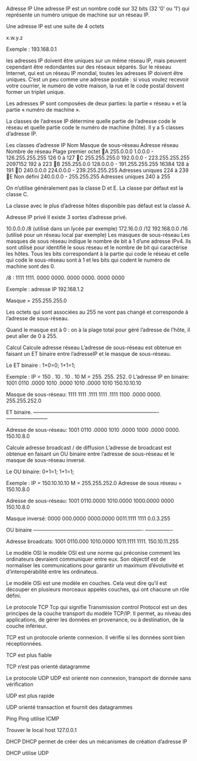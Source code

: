 Adresse IP
Une adresse IP est un nombre codé sur 32 bits (32 ‘0’ ou ‘1’) qui représente un numéro unique de machine sur un réseau IP.

Une adresse IP est une suite de 4 octets

x.w.y.z

Exemple : 193.168.0.1

les adresses IP doivent être uniques sur un même réseau IP, mais peuvent cependant être redondantes sur des réseaux séparés. Sur le réseau Internet, qui est un réseau IP mondial, toutes les adresses IP doivent être uniques. C’est un peu comme une adresse postale : si vous voulez recevoir votre courrier, le numéro de votre maison, la rue et le code postal doivent former un triplet unique. 

Les adresses IP sont composées de deux parties: la partie « réseau » et la partie « numéro de machine ».  

La classes de l’adresse IP détermine quelle partie de l’adresse code le réseau et quelle partie code le numéro de machine (hôte). Il y a  5 classes d’adresse IP.

Les classes d’adresse IP
Nom	Masque de sous-réseau	Adresse réseau	Nombre de réseau	Plage premier octet
📕A	255.0.0.0	1.0.0.0 - 126.255.255.255	126	0 à 127
📕C	255.255.255.0	192.0.0.0 - 223.255.255.255	2097152	192 à 223
📕B	255.255.0.0	128.0.0.0 - 191.255.255.255	16384	128 à 191
📕D	240.0.0.0	224.0.0.0 - 239.255.255.255	Adresses uniques	224 à 239
📕E	Non défini	240.0.0.0 - 255.255.255	Adresses uniques	240 à 255


On n’utilise généralement pas la classe D et E. La classe par défaut est la classe C.

La classe avec le plus d’adresse hôtes disponible pas défaut est la classe A.

Adresse IP privé
Il existe 3 sortes d’adresse privé.

10.0.0.0 /8  (utilisé dans un lycée par exemple)
172.16.0.0 /12 
192.168.0.0 /16  (utilisé pour un réseau local par exemple)
Les masques de sous-réseau 
Les masques de sous réseau indique le nombre de bit à 1 d’une adresse IPv4. Ils sont utilisé pour identifié le sous réseau et le nombre de bit qui caractérise les hôtes. Tous les bits correspondant à la partie qui code le réseau et celle qui code le sous-réseau sont à 1 et les bits qui codent le numéro de machine sont des 0.

/8 : 1111 1111. 0000 0000. 0000 0000. 0000 0000

Exemple : adresse IP 192.168.1.2

Masque = 255.255.255.0

Les octets qui sont associées au 255 ne  vont pas changé et corresponde à l’adresse de sous-réseau.

Quand le masque est à 0 : on à la plage total pour géré l’adresse de l’hôte, il peut aller de 0 à 255. 

Calcul 
Calcule adresse réseau
L’adresse de sous-réseau est obtenue en faisant un ET binaire entre l’adresseIP et le masque de sous-réseau.

Le ET binaire : 1+0=0; 1+1=1;

 Exemple : 
IP =  150 . 10 . 10 . 10
M =  255. 255. 252. 0
L’adresse IP en binaire:    1001 0110 .0000 1010 .0000 1010 .0000 1010                  150.10.10.10

Masque de sous-réseau: 1111 1111   .1111  1111    .1111 1100    .0000 0000.            255.255.252.0

ET binaire.                         ————————————————————————-          ————————

Adresse de sous-réseau: 1001 0110  .0000 1010 .0000 1000 .0000 0000.              150.10.8.0

Calcule adresse broadcast / de diffusion
L’adresse de broadcast est obtenue en faisant un OU binaire entre l’adresse de sous-réseau et le masque de sous-réseau inversé.

Le OU binaire: 0+1=1; 1+1=1; 

Exemple :
IP = 150.10.10.10
M = 255.255.252.0
Adresse de sous réseau = 150.10.8.0


Adresse de sous-réseau: 1001 0110.0000 1010.0000 1000.0000 0000     150.10.8.0

Masque inversé:                0000 000.0000 0000.0000 0011.1111 1111           0.0.3.255

OU binaire                          —————————————————————-         —————-

Adresse broadcats:           1001 0110.000 1010.0000 1011.1111 1111.            150.10.11.255

Le modèle OSI
le modèle OSI est une norme qui préconise comment les ordinateurs devraient communiquer entre eux. Son objectif est de normaliser les communications pour garantir un maximum d’évolutivité et d’interopérabilité entre les ordinateus.

Le modèle OSi est une modèle en couches. Cela veut dire qu’il est découper en plusieurs morceaux appelés couches, qui ont chacune un rôle défini.


Le protocole TCP
Tcp qui signifie Transmission control Protocol est un des principes de la couche transport du modèle TCP/IP. Il permet, au niveau des applications, de gérer les données en provenance, ou à destination, de la couche inférieur.

TCP est un protocole oriente connexion. Il vérifie si les données sont bien réceptionnées.

TCP est plus fiable

TCP n’est pas orienté datagramme

 Le protocole UDP
UDP est orienté non connexion, transport de donnée sans vérification

UDP est plus rapide

UDP orienté transaction et fournit des datagrammes

Ping
Ping utilise ICMP

Trouver le local host 127.0.0.1



DHCP
DHCP permet de créer des un mécanismes de création d’adresse IP

DHCP utilise UDP

